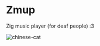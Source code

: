 # Zmup

Zig music player (for deaf people) :3

![chinese-cat](https://github.com/user-attachments/assets/db482cf8-a46f-4c6d-9c75-62aa86802f65)
